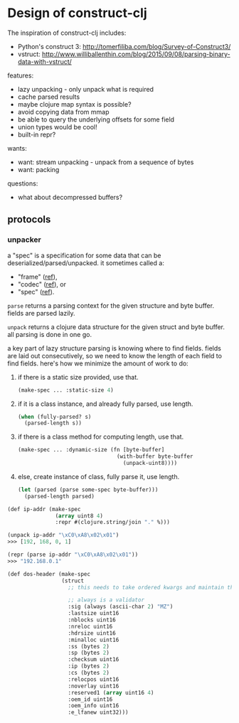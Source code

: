 # Design of construct-clj


The inspiration of construct-clj includes:
  - Python's construct 3: http://tomerfiliba.com/blog/Survey-of-Construct3/
  - vstruct: http://www.williballenthin.com/blog/2015/09/08/parsing-binary-data-with-vstruct/

features:
  - lazy unpacking - only unpack what is required
  - cache parsed results
  - maybe clojure map syntax is possible?
  - avoid copying data from mmap
  - be able to query the underlying offsets for some field
  - union types would be cool!
  - built-in repr?

wants:
  - want: stream unpacking - unpack from a sequence of bytes
  - want: packing

questions:
  - what about decompressed buffers?

## protocols


### unpacker

a "spec" is a specification for some data that can be deserialized/parsed/unpacked.
it sometimes called a:
  - "frame" ([ref](https://github.com/ztellman/gloss/wiki/Introduction)),
  - "codec" ([ref](https://github.com/smee/binary)), or
  - "spec" ([ref](https://github.com/clojurewerkz/buffy)).

`parse` returns a parsing context for the given structure and byte buffer.
fields are parsed lazily.

`unpack` returns a clojure data structure for the given struct and byte buffer.
all parsing is done in one go.

a key part of lazy structure parsing is knowing where to find fields.
fields are laid out consecutively, so we need to know the length of each field
 to find fields.
here's how we minimize the amount of work to do:

  1. if there is a static size provided, use that.
     ```lisp
     (make-spec ... :static-size 4)
     ```
  2. if it is a class instance, and already fully parsed, use length.
     ```lisp
     (when (fully-parsed? s)
       (parsed-length s))
     ```
  3. if there is a class method for computing length, use that.
     ```lisp
     (make-spec ... :dynamic-size (fn [byte-buffer]
                                    (with-buffer byte-buffer
                                      (unpack-uint8))))
     ```
  4. else, create instance of class, fully parse it, use length.
     ```lisp
     (let (parsed (parse some-spec byte-buffer)))
       (parsed-length parsed)
     ```

```lisp
(def ip-addr (make-spec
               (array uint8 4)
               :repr #(clojure.string/join "." %)))

(unpack ip-addr "\xC0\xA8\x02\x01")
>>> [192, 168, 0, 1]

(repr (parse ip-addr "\xC0\xA8\x02\x01"))
>>> "192.168.0.1"

(def dos-header (make-spec
                 (struct
                   ;; this needs to take ordered kwargs and maintain them

                   ;; always is a validator
                   :sig (always (ascii-char 2) "MZ")
                   :lastsize uint16
                   :nblocks uint16
                   :nreloc uint16
                   :hdrsize uint16
                   :minalloc uint16
                   :ss (bytes 2)
                   :sp (bytes 2)
                   :checksum uint16
                   :ip (bytes 2)
                   :cs (bytes 2)
                   :relocpos uint16
                   :noverlay uint16
                   :reserved1 (array uint16 4)
                   :oem_id uint16
                   :oem_info uint16
                   :e_lfanew uint32)))
```
